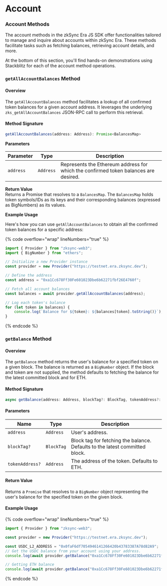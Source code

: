 # Account

### Account Methods

The account methods in the zkSync Era JS SDK offer functionalities tailored to manage and inquire about  accounts within zkSync Era. These methods facilitate tasks such as fetching balances, retrieving account details, and more.&#x20;

At the bottom of this section, you'll find hands-on demonstrations using Stackblitz for each of the account method operations.

### **`getAllAccountBalances` Method**

#### **Overview**

The `getAllAccountBalances` method facilitates a  lookup of all confirmed token balances for a given account address. It leverages the underlying `zks_getAllAccountBalances` JSON-RPC call to perform this retrieval.

#### **Method Signature**

```typescript
getAllAccountBalances(address: Address): Promise<BalancesMap>
```

**Parameters**

| Parameter | Type      | Description                                                                         |
| --------- | --------- | ----------------------------------------------------------------------------------- |
| `address` | `Address` | Represents the Ethereum address for which the confirmed token balances are desired. |

**Return Value**\
Returns a Promise that resolves to a `BalancesMap`. The `BalancesMap` holds token symbols/IDs as its keys and their corresponding balances (expressed as BigNumbers) as its values.

**Example Usage**

Here's how you can use `getAllAccountBalances` to obtain all the confirmed token balances for a specific address:

{% code overflow="wrap" lineNumbers="true" %}
```typescript
import { Provider } from "zksync-web3";
import { BigNumber } from "ethers";

// Initialize a new Provider instance
const provider = new Provider("https://testnet.era.zksync.dev");

// Define the address
const address = "0xa1Cc678Ff30Fe601023Dbe6b62271fbf26E4760f";

// Fetch all account balances
const balances = await provider.getAllAccountBalances(address);

// Log each token's balance
for (let token in balances) {
    console.log(`Balance for ${token}: ${balances[token].toString()}`);
}
```
{% endcode %}

### `getBalance` Method

#### Overview

The `getBalance` method returns the user's balance for a specified token on a given block. The balance is returned as a `BigNumber` object. If the block and token are not supplied, the method defaults to fetching the balance for the latest committed block and for ETH.

#### Method Signature

```typescript
async getBalance(address: Address, blockTag?: BlockTag, tokenAddress?: Address): Promise<BigNumber>
```

#### Parameters

| Name            | Type       | Description                                                                 |
| --------------- | ---------- | --------------------------------------------------------------------------- |
| `address`       | `Address`  | User's address.                                                             |
| `blockTag?`     | `BlockTag` | Block tag for fetching the balance. Defaults to the latest committed block. |
| `tokenAddress?` | `Address`  | The address of the token. Defaults to ETH.                                  |

#### Return Value

Returns a `Promise` that resolves to a `BigNumber` object representing the user's balance for the specified token on the given block.

#### Example Usage

{% code overflow="wrap" lineNumbers="true" %}
```typescript
import { Provider } from "zksync-web3";

const provider = new Provider("https://testnet.era.zksync.dev");

const USDC_L2_ADDRESS = "0x0faF6df7054946141266420b43783387A78d82A9";
// Get the USDC balance from your account using your address.
console.log(await provider.getBalance("0xa1Cc678Ff30Fe601023Dbe6b62271fbf26E4760f", "latest", USDC_L2_ADDRESS));

// Getting ETH balance
console.log(await provider.getBalance("0xa1Cc678Ff30Fe601023Dbe6b62271fbf26E4760f"));
```
{% endcode %}

